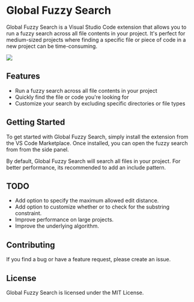 # Global Fuzzy Search

Global Fuzzy Search is a Visual Studio Code extension that allows you to run a fuzzy search across all file contents in your project. It's perfect for medium-sized projects where finding a specific file or piece of code in a new project can be time-consuming.


![](https://i.imgur.com/Y53LKz1.gif)

## Features

- Run a fuzzy search across all file contents in your project
- Quickly find the file or code you're looking for
- Customize your search by excluding specific directories or file types


## Getting Started

To get started with Global Fuzzy Search, simply install the extension from the VS Code Marketplace. Once installed, you can open the fuzzy search from from the side panel.

By default, Global Fuzzy Search will search all files in your project. For better performance, its recommended to add an include pattern.
## TODO
- Add option to specify the maximum allowed edit distance.
- Add option to customize whether or to check for the substring constraint.
- Improve performance on large projects.
- Improve the underlying algorithm.

## Contributing
If you find a bug or have a feature request, please create an issue.

## License
Global Fuzzy Search is licensed under the MIT License.